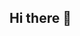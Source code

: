 ## Hi there 👋

<!--
**Rochazoso/Rochazoso** is a ✨ _special_ ✨ repository because its `README.md` (this file) appears on your GitHub profile.

🔍 Explorando datos para tomar mejores decisiones.

📊 Python | SQL | Machine Learning | Data Visualization

🎓 Máster en Ciencia de Datos | Bootcamp en Data Science
